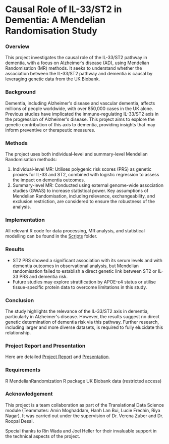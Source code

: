# Causal Role of IL-33/ST2 in Dementia: A Mendelian Randomisation Study

### Overview
This project investigates the causal role of the IL-33/ST2 pathway in dementia, with a focus on Alzheimer’s disease (AD), using Mendelian Randomisation (MR) methods. It seeks to understand whether the association between the IL-33/ST2 pathway and dementia is causal by leveraging genetic data from the UK Biobank.

### Background
Dementia, including Alzheimer's disease and vascular dementia, affects millions of people worldwide, with over 850,000 cases in the UK alone. Previous studies have implicated the immune-regulating IL-33/ST2 axis in the progression of Alzheimer's disease. This project aims to explore the genetic contribution of this axis to dementia, providing insights that may inform preventive or therapeutic measures.

### Methods
The project uses both individual-level and summary-level Mendelian Randomisation methods:
1. Individual-level MR: Utilises polygenic risk scores (PRS) as genetic proxies for IL-33 and ST2, combined with logistic regression to assess the impact on dementia outcomes.
2. Summary-level MR: Conducted using external genome-wide association studies (GWAS) to increase statistical power.
Key assumptions of Mendelian Randomisation, including relevance, exchangeability, and exclusion restriction, are considered to ensure the robustness of the analysis.

### Implementation
All relevant R code for data processing, MR analysis, and statistical modelling can be found in the [Scripts](Scripts) folder.

### Results
- ST2 PRS showed a significant association with its serum levels and with dementia outcomes in observational analysis, but Mendelian randomisation failed to establish a direct genetic link between ST2 or IL-33 PRS and dementia risk.
- Future studies may explore stratification by APOE-ε4 status or utilise tissue-specific protein data to overcome limitations in this study.

### Conclusion
The study highlights the relevance of the IL-33/ST2 axis in dementia, particularly in Alzheimer's disease. However, the results suggest no direct genetic determination of dementia risk via this pathway. Further research, including larger and more diverse datasets, is required to fully elucidate this relationship.

### Project Report and Presentation
Here are detailed [Project Report](Project_Report.pdf) and [Presentation](Project_Presentation_Slides.pdf).

### Requirements
R
MendelianRandomization R package
UK Biobank data (restricted access)

### Acknowledgement
This project is a team collaboration as part of the Translational Data Science module (Teammates: Amin Moghaddam, Hanh Lan Bui, Lucie Frechin, Riya Nagar). It was carried out under the supervision of Dr. Verena Zuber and Dr. Roopal Desai.

Special thanks to Rin Wada and Joel Heller for their invaluable support in the technical aspects of the project.
